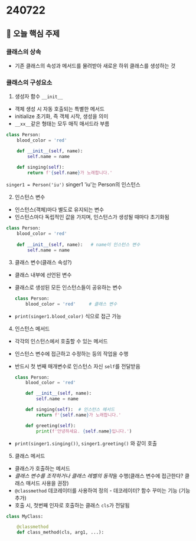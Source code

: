 # 240722

## 📌 오늘 핵심 주제

### 클래스의 상속
- 기존 클래스의 속성과 메서드를 물려받아 새로운 하위 클래스를 생성하는 것

### 클래스의 구성요소

1. 생성자 함수 `__init__`
- 객체 생성 시 자동 호출되는 특별한 메서드
- initialize 초기화, 즉 객체 시작, 생성을 의미
- `__xx__`같은 형태는 모두 매직 매서드라 부름

```python
class Person:
    blood_color = 'red'

    def __init__(self, name):
        self.name = name

    def singing(self):
        return f'{self.name}가 노래합니다.'
```

`singer1 = Person('iu')`
singer1 'iu'는 Person의 인스턴스


2. 인스턴스 변수
- 인스턴스(객체)마다 별도로 유지되는 변수
- 인스턴스마다 독립적인 값을 가지며, 인스턴스가 생성될 때마다 초기화됨

```python
class Person:
    blood_color = 'red'
    
    def __init__(self, name):   # name이 인스턴스 변수
        self.name = name
```

3. 클래스 변수(클래스 속성?)
- 클래스 내부에 선언된 변수
- 클래스로 생성된 모든 인스턴스들이 공유하는 변수

    ```python
    class Person:
        blood_color = 'red'     # 클래스 변수
    ```
- `print(singer1.blood_color)` 식으로 접근 가능

4. 인스턴스 메서드
- 각각의 인스턴스에서 호출할 수 있는 메서드
- 인스턴스 변수에 접근하고 수정하는 등의 작업을 수행
- 반드시 첫 번째 매개변수로 인스턴스 자신 `self`를 전달받음


    ```python
    class Person:
        blood_color = 'red'

        def __init__(self, name):
            self.name = name

        def singing(self):  # 인스턴스 메서드
            return f'{self.name}가 노래합니다.'

        def greeting(self):
            print(f'안녕하세요. {self.name}입니다.')
    ```

- `print(singer1.singing())`, `singer1.greeting()` 와 같이 호출

5. 클래스 메서드
- 클래스가 호출하는 메서드
- *클래스 변수를 조작하거나 클래스 레벨의 동작*을 수행(클래스 변수에 접근한다? 클래스 매서드 사용을 권장)
- `@classmethod` 데코레이터를 사용하여 정의
        - 데코레이터? 함수 꾸미는 기능 (기능 추가)
- 호출 시, 첫번째 인자로 호출하는 클래스 `cls`가 전달됨

```python
class MyClass:

    @classmethod
    def class_method(cls, arg1, ...):
